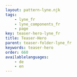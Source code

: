 ```yaml
---
layout: pattern-lyne.njk
tags: 
    - lyne_fr
    - lyne_components_fr
    - page
key: teaser-hero-lyne_fr
title: Teaser-Hero
parent: teaser-folder-lyne_fr
keywords: teaser-hero
order: 660
availablelanguages: 
    - de
    - en
---
```

